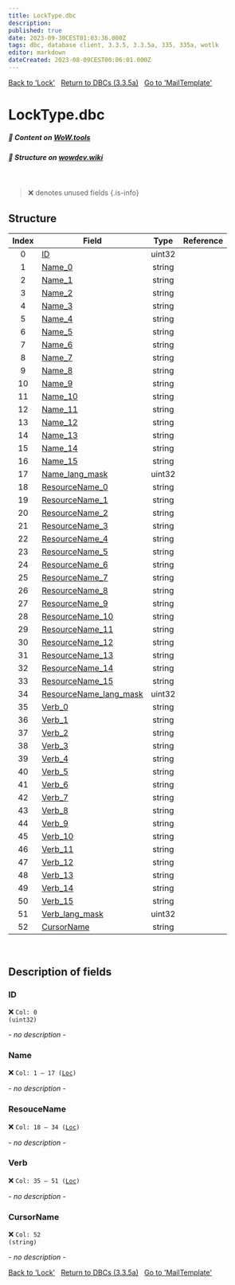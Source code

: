 ```yaml
---
title: LockType.dbc
description:
published: true
date: 2023-09-30CEST01:03:36.000Z
tags: dbc, database client, 3.3.5, 3.3.5a, 335, 335a, wotlk
editor: markdown
dateCreated: 2023-08-09CEST00:06:01.000Z
---
```

<a href="https://trinitycore.info/files/DBC/335/lock" class="mt-5 v-btn v-btn--depressed v-btn--flat v-btn--outlined theme--light v-size--default darkblue--text text--lighten-3"><span class="v-btn__content"><i aria-hidden="true" class="v-icon notranslate v-icon--left mdi mdi-arrow-left theme--light"></i><span>Back to 'Lock'</span></span></a>&nbsp;&nbsp;&nbsp;<a href="https://trinitycore.info/files/DBC/335/home" class="mt-5 v-btn v-btn--depressed v-btn--flat v-btn--outlined theme--light v-size--default darkblue--text text--lighten-3"><span class="v-btn__content"><i aria-hidden="true" class="v-icon notranslate v-icon--left mdi mdi-home-outline theme--light"></i><span>Return to DBCs (3.3.5a)</span></span></a>&nbsp;&nbsp;&nbsp;<a href="https://trinitycore.info/files/DBC/335/mailtemplate" class="mt-5 v-btn v-btn--depressed v-btn--flat v-btn--outlined theme--light v-size--default darkblue--text text--lighten-3"><span class="v-btn__content"><span>Go to 'MailTemplate'</span><i aria-hidden="true" class="v-icon notranslate v-icon--right mdi mdi-arrow-right theme--light"></i></span></a>

# LockType.dbc
##### :open_book: Content on [WoW.tools](https://wow.tools/dbc/?dbc=locktype&build=3.3.5.12340)
##### :pencil: Structure on [wowdev.wiki](https://wowdev.wiki/DB/LockType)
&nbsp;

> :x: denotes unused fields
{.is-info}


## Structure

| Index | Field | Type | Reference |
| :---: | --- | :---: | --- |
| 0 | [ID](#id) | uint32 |  |
| 1 | [Name_0](#name) | string |  |
| 2 | [Name_1](#name) | string |  |
| 3 | [Name_2](#name) | string |  |
| 4 | [Name_3](#name) | string |  |
| 5 | [Name_4](#name) | string |  |
| 6 | [Name_5](#name) | string |  |
| 7 | [Name_6](#name) | string |  |
| 8 | [Name_7](#name) | string |  |
| 9 | [Name_8](#name) | string |  |
| 10 | [Name_9](#name) | string |  |
| 11 | [Name_10](#name) | string |  |
| 12 | [Name_11](#name) | string |  |
| 13 | [Name_12](#name) | string |  |
| 14 | [Name_13](#name) | string |  |
| 15 | [Name_14](#name) | string |  |
| 16 | [Name_15](#name) | string |  |
| 17 | [Name_lang_mask](#name) | uint32 |  |
| 18 | [ResourceName_0](#resourcename) | string |  |
| 19 | [ResourceName_1](#resourcename) | string |  |
| 20 | [ResourceName_2](#resourcename) | string |  |
| 21 | [ResourceName_3](#resourcename) | string |  |
| 22 | [ResourceName_4](#resourcename) | string |  |
| 23 | [ResourceName_5](#resourcename) | string |  |
| 24 | [ResourceName_6](#resourcename) | string |  |
| 25 | [ResourceName_7](#resourcename) | string |  |
| 26 | [ResourceName_8](#resourcename) | string |  |
| 27 | [ResourceName_9](#resourcename) | string |  |
| 28 | [ResourceName_10](#resourcename) | string |  |
| 29 | [ResourceName_11](#resourcename) | string |  |
| 30 | [ResourceName_12](#resourcename) | string |  |
| 31 | [ResourceName_13](#resourcename) | string |  |
| 32 | [ResourceName_14](#resourcename) | string |  |
| 33 | [ResourceName_15](#resourcename) | string |  |
| 34 | [ResourceName_lang_mask](#resourcename) | uint32 |  |
| 35 | [Verb_0](#verb) | string |  |
| 36 | [Verb_1](#verb) | string |  |
| 37 | [Verb_2](#verb) | string |  |
| 38 | [Verb_3](#verb) | string |  |
| 39 | [Verb_4](#verb) | string |  |
| 40 | [Verb_5](#verb) | string |  |
| 41 | [Verb_6](#verb) | string |  |
| 42 | [Verb_7](#verb) | string |  |
| 43 | [Verb_8](#verb) | string |  |
| 44 | [Verb_9](#verb) | string |  |
| 45 | [Verb_10](#verb) | string |  |
| 46 | [Verb_11](#verb) | string |  |
| 47 | [Verb_12](#verb) | string |  |
| 48 | [Verb_13](#verb) | string |  |
| 49 | [Verb_14](#verb) | string |  |
| 50 | [Verb_15](#verb) | string |  |
| 51 | [Verb_lang_mask](#verb) | uint32 |  |
| 52 | [CursorName](#cursorname) | string |  |
&nbsp;
## Description of fields

### ID
:x: <code>Col: 0 (uint32)</code>

*- no description -*
&nbsp;

### Name
:x: <code>Col: 1 &ndash; 17 ([Loc](/how-to/localization))</code>

*- no description -*
&nbsp;

### ResouceName
:x: <code>Col: 18 &ndash; 34 ([Loc](/how-to/localization))</code>

*- no description -*
&nbsp;

### Verb
:x: <code>Col: 35 &ndash; 51 ([Loc](/how-to/localization))</code>

*- no description -*
&nbsp;

### CursorName
:x: <code>Col: 52 (string)</code>

*- no description -*
&nbsp;

<a href="https://trinitycore.info/files/DBC/335/lock" class="mt-5 v-btn v-btn--depressed v-btn--flat v-btn--outlined theme--light v-size--default darkblue--text text--lighten-3"><span class="v-btn__content"><i aria-hidden="true" class="v-icon notranslate v-icon--left mdi mdi-arrow-left theme--light"></i><span>Back to 'Lock'</span></span></a>&nbsp;&nbsp;&nbsp;<a href="https://trinitycore.info/files/DBC/335/home" class="mt-5 v-btn v-btn--depressed v-btn--flat v-btn--outlined theme--light v-size--default darkblue--text text--lighten-3"><span class="v-btn__content"><i aria-hidden="true" class="v-icon notranslate v-icon--left mdi mdi-home-outline theme--light"></i><span>Return to DBCs (3.3.5a)</span></span></a>&nbsp;&nbsp;&nbsp;<a href="https://trinitycore.info/files/DBC/335/mailtemplate" class="mt-5 v-btn v-btn--depressed v-btn--flat v-btn--outlined theme--light v-size--default darkblue--text text--lighten-3"><span class="v-btn__content"><span>Go to 'MailTemplate'</span><i aria-hidden="true" class="v-icon notranslate v-icon--right mdi mdi-arrow-right theme--light"></i></span></a>
